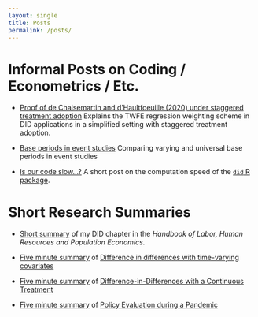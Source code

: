 ```yaml
---
layout: single
title: Posts
permalink: /posts/
---
```


# Informal Posts on Coding / Econometrics / Etc.

* [Proof of de Chaisemartin and d’Haultfoeuille (2020) under staggered treatment adoption](/posts/dCdH) Explains the TWFE regression weighting scheme in DID applications in a simplified setting with staggered treatment adoption.

* [Base periods in event studies](https://bcallaway11.github.io/posts/event-study-universal-v-varying-base-period) Comparing varying and universal base periods in event studies

* [Is our code slow...?](/posts/cs-code-slow) A short post on the computation speed of the [`did` R package](https://bcallaway11.github.io/did/).

# Short Research Summaries

* [Short summary](/posts/did-chapter) of my DID chapter in the *Handbook of Labor, Human Resources and Population Economics*.

* [Five minute summary](/posts/fms-did-time-varying-covariates) of [Difference in differences with time-varying covariates](https://arxiv.org/abs/2202.02903)

* [Five minute summary](/posts/five-minute-did-continuous-treatment) of [Difference-in-Differences with a Continuous Treatment](https://arxiv.org/abs/2107.02637)

* [Five minute summary](/posts/five-minute-pandemic-policy) of [Policy Evaluation during a Pandemic](https://arxiv.org/abs/2105.06927)

